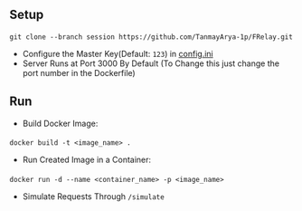 ## Setup

####
    git clone --branch session https://github.com/TanmayArya-1p/FRelay.git
    
- Configure the Master Key(Default: `123`) in [config.ini](https://github.com/TanmayArya-1p/FRelay/blob/main/api/config.ini)
- Server Runs at Port 3000 By Default (To Change this just change the port number in the Dockerfile)

## Run

- Build Docker Image:
####
    docker build -t <image_name> .

- Run Created Image in a Container:
#### 
    docker run -d --name <container_name> -p <image_name>


- Simulate Requests Through `/simulate`
